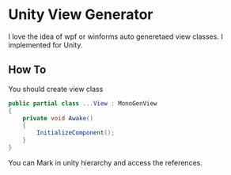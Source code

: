 # Unity View Generator

I love the idea of wpf or winforms auto generetaed view classes. I implemented for Unity.

## How To 

You should create view class 

```csharp
public partial class ...View : MonoGenView 
{
    private void Awake()
    {
        InitializeComponent();
    }
}
```

You can Mark in unity hierarchy and access the references. 

